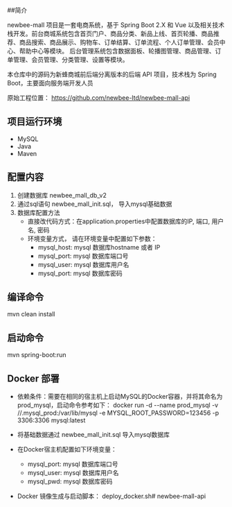 
##简介

newbee-mall 项目是一套电商系统，基于 Spring Boot 2.X 和 Vue 以及相关技术栈开发。前台商城系统包含首页门户、商品分类、新品上线、首页轮播、商品推荐、商品搜索、商品展示、购物车、订单结算、订单流程、个人订单管理、会员中心、帮助中心等模块。 后台管理系统包含数据面板、轮播图管理、商品管理、订单管理、会员管理、分类管理、设置等模块。

本仓库中的源码为新蜂商城前后端分离版本的后端 API 项目，技术栈为 Spring Boot，主要面向服务端开发人员

原始工程位置： https://github.com/newbee-ltd/newbee-mall-api

## 项目运行环境
- MySQL
- Java
- Maven

## 配置内容
1. 创建数据库 newbee_mall_db_v2
2. 通过sql语句 newbee_mall_init.sql， 导入mysql基础数据
3. 数据库配置方法
    - 直接改代码方式：在application.properties中配置数据库的IP, 端口, 用户名, 密码
    - 环境变量方式， 请在环境变量中配置如下参数：
         - mysql_host: mysql 数据库hostname 或者 IP
         - mysql_port: mysql 数据库端口号
         - mysql_user: mysql 数据库用户名
         - mysql_port: mysql 数据库密码
    
## 编译命令
mvn clean install

## 启动命令
mvn spring-boot:run

## Docker 部署
- 依赖条件：需要在相同的宿主机上启动MySQL的Docker容器，并将其命名为prod_mysql，启动命令参考如下：
  docker run -d --name prod_mysql -v /<your path>/.mysql_prod:/var/lib/mysql -e MYSQL_ROOT_PASSWORD=123456 -p 3306:3306 mysql:latest
  
- 将基础数据通过 newbee_mall_init.sql 导入mysql数据库
  
- 在Docker宿主机配置如下环境变量：
  - mysql_port: mysql 数据库端口号
  - mysql_user: mysql 数据库用户名
  - mysql_pwd: mysql 数据库密码
   
- Docker 镜像生成与启动脚本： deploy_docker.sh# newbee-mall-api
